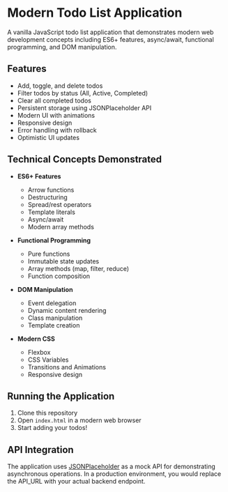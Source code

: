 # Modern Todo List Application

A vanilla JavaScript todo list application that demonstrates modern web development concepts including ES6+ features, async/await, functional programming, and DOM manipulation.

## Features

- Add, toggle, and delete todos
- Filter todos by status (All, Active, Completed)
- Clear all completed todos
- Persistent storage using JSONPlaceholder API
- Modern UI with animations
- Responsive design
- Error handling with rollback
- Optimistic UI updates

## Technical Concepts Demonstrated

- **ES6+ Features**
  - Arrow functions
  - Destructuring
  - Spread/rest operators
  - Template literals
  - Async/await
  - Modern array methods

- **Functional Programming**
  - Pure functions
  - Immutable state updates
  - Array methods (map, filter, reduce)
  - Function composition

- **DOM Manipulation**
  - Event delegation
  - Dynamic content rendering
  - Class manipulation
  - Template creation

- **Modern CSS**
  - Flexbox
  - CSS Variables
  - Transitions and Animations
  - Responsive design

## Running the Application

1. Clone this repository
2. Open `index.html` in a modern web browser
3. Start adding your todos!

## API Integration

The application uses [JSONPlaceholder](https://jsonplaceholder.typicode.com) as a mock API for demonstrating asynchronous operations. In a production environment, you would replace the API_URL with your actual backend endpoint.
